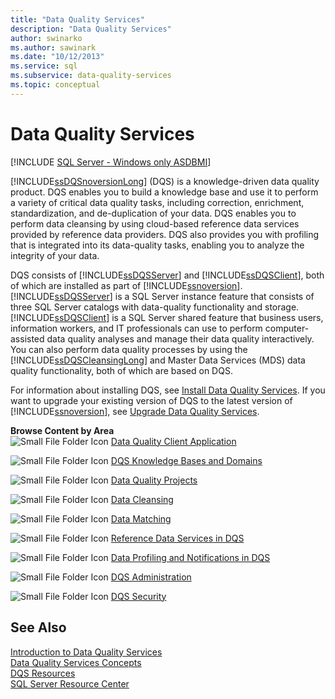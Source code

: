 ```yaml
---
title: "Data Quality Services"
description: "Data Quality Services"
author: swinarko
ms.author: sawinark
ms.date: "10/12/2013"
ms.service: sql
ms.subservice: data-quality-services
ms.topic: conceptual
---
```

# Data Quality Services

[!INCLUDE [SQL Server - Windows only ASDBMI](../includes/applies-to-version/sqlserver.md)]

[!INCLUDE[ssDQSnoversionLong](../includes/ssdqsnoversionlong-md.md)] (DQS) is a knowledge-driven data quality product. DQS enables you to build a knowledge base and use it to perform a variety of critical data quality tasks, including correction, enrichment, standardization, and de-duplication of your data. DQS enables you to perform data cleansing by using cloud-based reference data services provided by reference data providers. DQS also provides you with profiling that is integrated into its data-quality tasks, enabling you to analyze the integrity of your data.  
  
 DQS consists of [!INCLUDE[ssDQSServer](../includes/ssdqsserver-md.md)] and [!INCLUDE[ssDQSClient](../includes/ssdqsclient-md.md)], both of which are installed as part of [!INCLUDE[ssnoversion](../includes/ssnoversion-md.md)]. [!INCLUDE[ssDQSServer](../includes/ssdqsserver-md.md)] is a SQL Server instance feature that consists of three SQL Server catalogs with data-quality functionality and storage. [!INCLUDE[ssDQSClient](../includes/ssdqsclient-md.md)] is a SQL Server shared feature that business users, information workers, and IT professionals can use to perform computer-assisted data quality analyses and manage their data quality interactively. You can also perform data quality processes by using the [!INCLUDE[ssDQSCleansingLong](../includes/ssdqscleansinglong-md.md)] and Master Data Services (MDS) data quality functionality, both of which are based on DQS.  
  
 For information about installing DQS, see [Install Data Quality Services](../data-quality-services/install-windows/install-data-quality-services.md). If you want to upgrade your existing version of DQS to the latest version of [!INCLUDE[ssnoversion](../includes/ssnoversion-md.md)], see [Upgrade Data Quality Services](../database-engine/install-windows/upgrade-data-quality-services.md).  
  
 **Browse Content by Area**  
 ![Small File Folder Icon](/analysis-services/analysis-services/media/filefolder-small.png "Small File Folder Icon") [Data Quality Client Application](../data-quality-services/data-quality-client-application.md)  
  
 ![Small File Folder Icon](/analysis-services/analysis-services/media/filefolder-small.png "Small File Folder Icon") [DQS Knowledge Bases and Domains](../data-quality-services/dqs-knowledge-bases-and-domains.md)  
  
 ![Small File Folder Icon](/analysis-services/analysis-services/media/filefolder-small.png "Small File Folder Icon") [Data Quality Projects](../data-quality-services/data-quality-projects-dqs.md)  
  
 ![Small File Folder Icon](/analysis-services/analysis-services/media/filefolder-small.png "Small File Folder Icon") [Data Cleansing](../data-quality-services/data-cleansing.md)  
  
 ![Small File Folder Icon](/analysis-services/analysis-services/media/filefolder-small.png "Small File Folder Icon") [Data Matching](../data-quality-services/data-matching.md)  
  
 ![Small File Folder Icon](/analysis-services/analysis-services/media/filefolder-small.png "Small File Folder Icon") [Reference Data Services in DQS](../data-quality-services/reference-data-services-in-dqs.md)  
  
 ![Small File Folder Icon](/analysis-services/analysis-services/media/filefolder-small.png "Small File Folder Icon") [Data Profiling and Notifications in DQS](../data-quality-services/data-profiling-and-notifications-in-dqs.md)  
  
 ![Small File Folder Icon](/analysis-services/analysis-services/media/filefolder-small.png "Small File Folder Icon") [DQS Administration](../data-quality-services/dqs-administration.md)  
  
 ![Small File Folder Icon](/analysis-services/analysis-services/media/filefolder-small.png "Small File Folder Icon") [DQS Security](../data-quality-services/dqs-security.md)  
  
## See Also  
 [Introduction to Data Quality Services](../data-quality-services/introduction-to-data-quality-services.md)   
 [Data Quality Services Concepts](../data-quality-services/data-quality-services-concepts.md)   
 [DQS Resources](../sql-server/index.yml)   
 [SQL Server Resource Center](/previous-versions/sql/sql-server-2012/hh231622(v=sql.110))  
  
